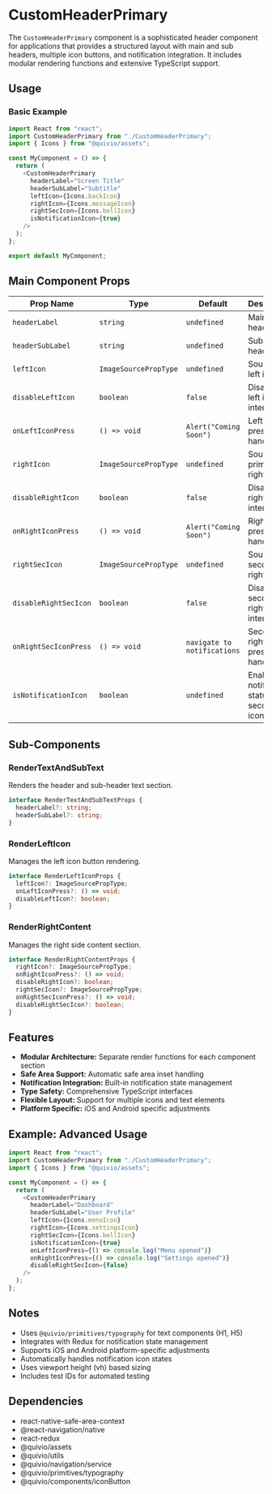 # CustomHeaderPrimary

The `CustomHeaderPrimary` component is a sophisticated header component for applications that provides a structured layout with main and sub headers, multiple icon buttons, and notification integration. It includes modular rendering functions and extensive TypeScript support.

## Usage

### Basic Example

```typescript
import React from "react";
import CustomHeaderPrimary from "./CustomHeaderPrimary";
import { Icons } from "@quivio/assets";

const MyComponent = () => {
  return (
    <CustomHeaderPrimary
      headerLabel="Screen Title"
      headerSubLabel="Subtitle"
      leftIcon={Icons.backIcon}
      rightIcon={Icons.messageIcon}
      rightSecIcon={Icons.bellIcon}
      isNotificationIcon={true}
    />
  );
};

export default MyComponent;
```

## Main Component Props

| Prop Name             | Type                  | Default                     | Description                                    |
| --------------------- | --------------------- | --------------------------- | ---------------------------------------------- |
| `headerLabel`         | `string`              | `undefined`                 | Main header text                               |
| `headerSubLabel`      | `string`              | `undefined`                 | Sub-header text                                |
| `leftIcon`            | `ImageSourcePropType` | `undefined`                 | Source for left icon                           |
| `disableLeftIcon`     | `boolean`             | `false`                     | Disables left icon interaction                 |
| `onLeftIconPress`     | `() => void`          | `Alert("Coming Soon")`      | Left icon press handler                        |
| `rightIcon`           | `ImageSourcePropType` | `undefined`                 | Source for primary right icon                  |
| `disableRightIcon`    | `boolean`             | `false`                     | Disables right icon interaction                |
| `onRightIconPress`    | `() => void`          | `Alert("Coming Soon")`      | Right icon press handler                       |
| `rightSecIcon`        | `ImageSourcePropType` | `undefined`                 | Source for secondary right icon                |
| `disableRightSecIcon` | `boolean`             | `false`                     | Disables secondary right icon interaction      |
| `onRightSecIconPress` | `() => void`          | `navigate to notifications` | Secondary right icon press handler             |
| `isNotificationIcon`  | `boolean`             | `undefined`                 | Enables notification status for secondary icon |

## Sub-Components

### RenderTextAndSubText

Renders the header and sub-header text section.

```typescript
interface RenderTextAndSubTextProps {
  headerLabel?: string;
  headerSubLabel?: string;
}
```

### RenderLeftIcon

Manages the left icon button rendering.

```typescript
interface RenderLeftIconProps {
  leftIcon?: ImageSourcePropType;
  onLeftIconPress?: () => void;
  disableLeftIcon?: boolean;
}
```

### RenderRightContent

Manages the right side content section.

```typescript
interface RenderRightContentProps {
  rightIcon?: ImageSourcePropType;
  onRightIconPress?: () => void;
  disableRightIcon?: boolean;
  rightSecIcon?: ImageSourcePropType;
  onRightSecIconPress?: () => void;
  disableRightSecIcon?: boolean;
}
```

## Features

- **Modular Architecture:** Separate render functions for each component section
- **Safe Area Support:** Automatic safe area inset handling
- **Notification Integration:** Built-in notification state management
- **Type Safety:** Comprehensive TypeScript interfaces
- **Flexible Layout:** Support for multiple icons and text elements
- **Platform Specific:** iOS and Android specific adjustments

## Example: Advanced Usage

```typescript
import React from "react";
import CustomHeaderPrimary from "./CustomHeaderPrimary";
import { Icons } from "@quivio/assets";

const MyComponent = () => {
  return (
    <CustomHeaderPrimary
      headerLabel="Dashboard"
      headerSubLabel="User Profile"
      leftIcon={Icons.menuIcon}
      rightIcon={Icons.settingsIcon}
      rightSecIcon={Icons.bellIcon}
      isNotificationIcon={true}
      onLeftIconPress={() => console.log("Menu opened")}
      onRightIconPress={() => console.log("Settings opened")}
      disableRightSecIcon={false}
    />
  );
};
```

## Notes

- Uses `@quivio/primitives/typography` for text components (H1, H5)
- Integrates with Redux for notification state management
- Supports iOS and Android platform-specific adjustments
- Automatically handles notification icon states
- Uses viewport height (vh) based sizing
- Includes test IDs for automated testing

## Dependencies

- react-native-safe-area-context
- @react-navigation/native
- react-redux
- @quivio/assets
- @quivio/utils
- @quivio/navigation/service
- @quivio/primitives/typography
- @quivio/components/iconButton
